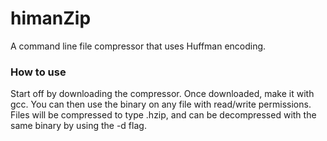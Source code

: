 # himanZip
A command line file compressor that uses Huffman encoding.

<h3> How to use </h3>
Start off by downloading the compressor. Once downloaded, make it with gcc. 
You can then use the binary on any file with read/write permissions.
Files will be compressed to type .hzip, and can be decompressed with the 
same binary by using the -d flag.
